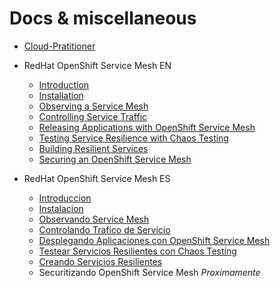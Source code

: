 # Docs & miscellaneous

+ [Cloud-Pratitioner](cloud-pratitioner/README.md)

+ RedHat OpenShift Service Mesh EN
    + [Introduction](rhocp-servicemesh/chap1-en.md)
    + [Installation](rhocp-servicemesh/chap2-en.md)
    + [Observing a Service Mesh](rhocp-servicemesh/chap3-en.md)
    + [Controlling Service Traffic](rhocp-servicemesh/chap4-en.md)
    + [Releasing Applications with OpenShift Service Mesh](rhocp-servicemesh/chap5-en.md)
    + [Testing Service Resilience with Chaos Testing](rhocp-servicemesh/chap6-en.md)
    + [Building Resilient Services](rhocp-servicemesh/chap7-en.md)
    + [Securing an OpenShift Service Mesh](rhocp-servicemesh/chap8-en.md)


+ RedHat OpenShift Service Mesh ES
    + [Introduccion](rhocp-servicemesh/chap1-en.md)
    + [Instalacion](rhocp-servicemesh/chap2-en.md)
    + [Observando Service Mesh](rhocp-servicemesh/chap3-en.md)
    + [Controlando Trafico de Servicio](rhocp-servicemesh/chap4-en.md)
    + [Desplegando Aplicaciones con OpenShift Service Mesh](rhocp-servicemesh/chap5-en.md)
    + [Testear Servicios Resilientes con Chaos Testing](rhocp-servicemesh/chap6-en.md)
    + [Creando Servicios Resilientes](rhocp-servicemesh/chap7-en.md)
    + Securitizando OpenShift Service Mesh *Proximamente*